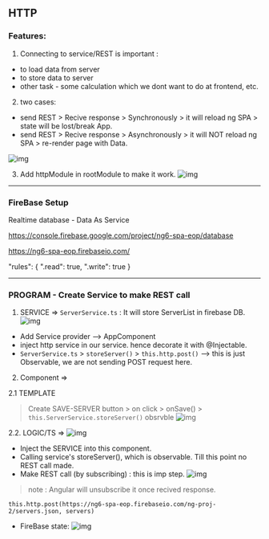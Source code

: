 ## HTTP

### Features:
1. Connecting to service/REST is important :
- to load data from server
- to store data to server
- other task - some calculation which we dont want to do at frontend, etc.

2. two cases:
- send REST > Recive response > Synchronously > it will reload ng SPA > state will be lost/break App.
- send REST > Recive response > Asynchronously > it will NOT reload ng SPA > re-render page with  Data.

![img](https://github.com/lekhrajdinkar/NG6/blob/master/notes/assets/http/01.JPG)

3. Add httpModule in rootModule to make it work.
![img](https://github.com/lekhrajdinkar/NG6/blob/master/notes/assets/http/06.JPG)
***

### FireBase Setup
Realtime database - Data As Service

https://console.firebase.google.com/project/ng6-spa-eop/database

https://ng6-spa-eop.firebaseio.com/

"rules": {
    ".read": true,
    ".write": true
}

***

### PROGRAM - Create Service to make REST call 
1. SERVICE => `ServerService.ts` : It will store ServerList in firebase DB.
![img](https://github.com/lekhrajdinkar/NG6/blob/master/notes/assets/http/02.JPG)
- Add Service provider --> AppComponent
- inject http service in our service. hence decorate it with @Injectable.
- `ServerService.ts` > `storeServer()` > `this.http.post()` --> this is just Observable, we are not sending POST request here.

2. Component =>

2.1 TEMPLATE
> Create SAVE-SERVER button > on click > onSave() > `this.ServerService.storeServer()` obsrvble
![img](https://github.com/lekhrajdinkar/NG6/blob/master/notes/assets/http/03.JPG)

2.2. LOGIC/TS => 
![img](https://github.com/lekhrajdinkar/NG6/blob/master/notes/assets/http/04.JPG)
- Inject the SERVICE into this component.
- Calling service's storeServer(), which is observable. Till this point no REST call made.
- Make REST call (by subscribing) : this is imp step.
![img](https://github.com/lekhrajdinkar/NG6/blob/master/notes/assets/http/05.JPG)
> note : Angular will unsubscribe it once recived response.

```
this.http.post(https://ng6-spa-eop.firebaseio.com/ng-proj-2/servers.json, servers)
```

- FireBase state:
![img](https://github.com/lekhrajdinkar/NG6/blob/master/notes/assets/http/07.JPG)








